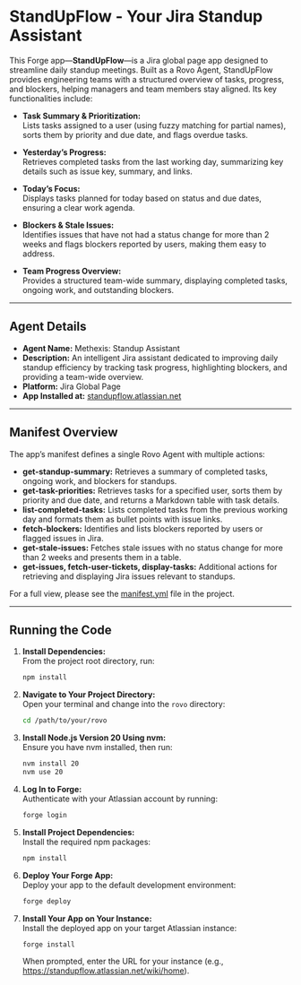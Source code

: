 # StandUpFlow - Your Jira Standup Assistant

This Forge app—**StandUpFlow**—is a Jira global page app designed to streamline daily standup meetings. Built as a Rovo Agent, StandUpFlow provides engineering teams with a structured overview of tasks, progress, and blockers, helping managers and team members stay aligned. Its key functionalities include:

- **Task Summary & Prioritization:**  
  Lists tasks assigned to a user (using fuzzy matching for partial names), sorts them by priority and due date, and flags overdue tasks.

- **Yesterday’s Progress:**  
  Retrieves completed tasks from the last working day, summarizing key details such as issue key, summary, and links.

- **Today’s Focus:**  
  Displays tasks planned for today based on status and due dates, ensuring a clear work agenda.

- **Blockers & Stale Issues:**  
  Identifies issues that have not had a status change for more than 2 weeks and flags blockers reported by users, making them easy to address.

- **Team Progress Overview:**  
  Provides a structured team-wide summary, displaying completed tasks, ongoing work, and outstanding blockers.

---

## Agent Details

- **Agent Name:** Methexis: Standup Assistant  
- **Description:** An intelligent Jira assistant dedicated to improving daily standup efficiency by tracking task progress, highlighting blockers, and providing a team-wide overview.  
- **Platform:** Jira Global Page  
- **App Installed at:** [standupflow.atlassian.net](https://standupflow.atlassian.net/wiki/home)  

---

## Manifest Overview

The app’s manifest defines a single Rovo Agent with multiple actions:

- **get-standup-summary:** Retrieves a summary of completed tasks, ongoing work, and blockers for standups.
- **get-task-priorities:** Retrieves tasks for a specified user, sorts them by priority and due date, and returns a Markdown table with task details.
- **list-completed-tasks:** Lists completed tasks from the previous working day and formats them as bullet points with issue links.
- **fetch-blockers:** Identifies and lists blockers reported by users or flagged issues in Jira.
- **get-stale-issues:** Fetches stale issues with no status change for more than 2 weeks and presents them in a table.
- **get-issues, fetch-user-tickets, display-tasks:** Additional actions for retrieving and displaying Jira issues relevant to standups.

For a full view, please see the [manifest.yml](./manifest.yml) file in the project.

---

## Running the Code

1. **Install Dependencies:**  
   From the project root directory, run:
   ```bash
   npm install
   ```

2. **Navigate to Your Project Directory:**  
   Open your terminal and change into the `rovo` directory:
   ```bash
   cd /path/to/your/rovo
   ```

3. **Install Node.js Version 20 Using nvm:**  
   Ensure you have nvm installed, then run:
   ```bash
   nvm install 20
   nvm use 20
   ```

4. **Log In to Forge:**  
   Authenticate with your Atlassian account by running:
   ```bash
   forge login
   ```

5. **Install Project Dependencies:**  
   Install the required npm packages:
   ```bash
   npm install
   ```

6. **Deploy Your Forge App:**  
   Deploy your app to the default development environment:
   ```bash
   forge deploy
   ```

7. **Install Your App on Your Instance:**  
   Install the deployed app on your target Atlassian instance:
   ```bash
   forge install
   ```
   When prompted, enter the URL for your instance (e.g., https://standupflow.atlassian.net/wiki/home).

